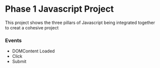 # Phase 1 Javascript Project
This project shows the three pillars of Javascript being integrated together to creat a cohesive project

### Events
- DOMContent Loaded
- Click
- Submit
